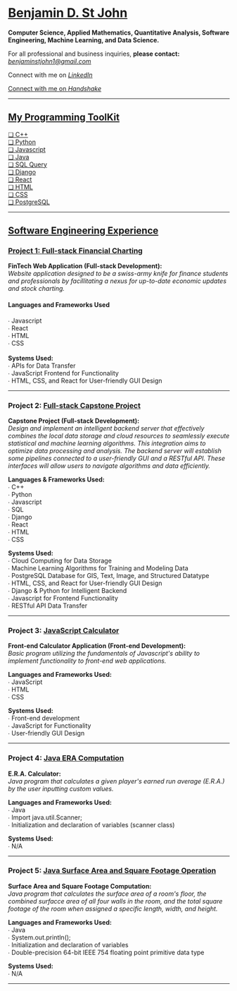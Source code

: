 # <a href="https://github.com/benjamindstjohn">Benjamin D. St John</a>
<b>Computer Science, Applied Mathematics, Quantitative Analysis, Software Engineering, Machine Learning, and Data Science.</b> <br>

<p1>For all professional and business inquiries, <b>please contact:</b> <i>benjaminstjohn1@gmail.com</i></p1> <br>

<p1>Connect with me on <a href="https://www.linkedin.com/in/benjamin-st-john-353a85278/"><i>LinkedIn</i></p1> <br>

<p1>Connect with me on <a href="https://uwm.joinhandshake.com/stu/users/50904620"><i>Handshake</i></p1> <br>

<hr>

<h2>My Programming ToolKit</h2>
    ❏ C++ <br>
    ❏ Python <br>
    ❏ Javascript <br>
    ❏ Java  <br>
    ❏ SQL Query <br>
    ❏ Django <br>
    ❏ React <br>
    ❏ HTML <br> 
    ❏ CSS <br>
    ❏ PostgreSQL 
    
<hr>

## Software Engineering Experience
### Project 1: <a href="https://github.com/sanctusjack/Project-1-Financial-Charting-News-Application"> Full-stack Financial Charting</a>
<b>FinTech Web Application (Full-stack Development):</b> <br>
<i>Website application designed to be a swiss-army knife for finance students and professionals by facillitating a nexus for up-to-date economic updates and stock charting.</i>

<h4>Languages and Frameworks Used</h4>
    ∙ Javascript <br>
    ∙ React <br>
    ∙ HTML <br>
    ∙ CSS <br>
 <br>
  <b>Systems Used:</b> <br>
    ∙ APIs for Data Transfer <br>
    ∙ JavaScript Frontend for Functionality <br>
    ∙ HTML, CSS, and React for User-friendly GUI Design 

<hr>

### Project 2: <a href="https://github.com/sanctusjack/Project-2-Algo-Data-ML">Full-stack Capstone Project</a>
<b>Capstone Project (Full-stack Development):</b> <br>
 <i>Design and implement an intelligent backend server that effectively combines the local data storage and cloud resources to seamlessly execute statistical and machine learning algorithms. This integration aims to optimize data processing and analysis. The backend server will establish some pipelines connected to a user-friendly GUI and a RESTful API. These interfaces will allow users to navigate algorithms and data efficiently.</i>

 <b>Languages & Frameworks Used:</b> <br>
  ∙ C++ <br>
  ∙ Python <br>
  ∙ Javascript <br>
  ∙ SQL <br>
  ∙ Django <br>
  ∙ React <br>
  ∙ HTML <br>
  ∙ CSS 

  <b>Systems Used:</b> <br>
    ∙ Cloud Computing for Data Storage <br>
    ∙ Machine Learning Algorithms for Training and Modeling Data <br>
    ∙ PostgreSQL Database for GIS, Text, Image, and Structured Datatype <br>
    ∙ HTML, CSS, and React for User-friendly GUI Design <br>
    ∙ Django & Python for Intelligent Backend <br>
    ∙ Javascript for Frontend Functionality <br>
    ∙ RESTful API Data Transfer

<hr>

### Project 3: <a href="https://github.com/sanctusjack/Project-3-JavaScript-Calculator">JavaScript Calculator</a>
<b>Front-end Calculator Application (Front-end Development):</b> <br>
<i>Basic program utilizing the fundamentals of Javascript's ability to implement functionality to front-end web applications.</i>

<b>Languages and Frameworks Used:</b> <br>
  ∙ JavaScript <br>
  ∙ HTML <br>
  ∙ CSS

  <b>Systems Used:</b> <br>
    ∙ Front-end development <br>
    ∙ JavaScript for Functionality <br>
    ∙ User-friendly GUI Design 
    
<hr>

### Project 4: <a href="https://github.com/sanctusjack/Project-4-ERA-Calculator">Java ERA Computation</a>
<b>E.R.A. Calculator:</b> <br>
<i>Java program that calculates a given player's earned run average (E.R.A.) by the user inputting custom values.</i>

<b>Languages and Frameworks Used:</b> <br>
  ∙ Java <br>
  ∙ Import java.util.Scanner; <br>
  ∙ Initialization and declaration of variables (scanner class) 

  <b>Systems Used:</b> <br>
    ∙ N/A
    
<hr>

### Project 5: <a href="https://github.com/sanctusjack/Project-5-Area-Square-Footage">Java Surface Area and Square Footage Operation</a>
<b>Surface Area and Square Footage Computation:</b> <br>
<i>Java program that calculates the surface area of a room's floor, the combined surfacce area of all four walls in the room, and the total square footage of the room when assigned a specific length, width, and height.</i>

<b>Languages and Frameworks Used:</b> <br>
  ∙ Java <br>
  ∙ System.out.println(); <br>
  ∙ Initialization and declaration of variables <br>
  ∙ Double-precision 64-bit IEEE 754 floating point primitive data type

  <b>Systems Used:</b> <br>
    ∙ N/A
    
<hr>
